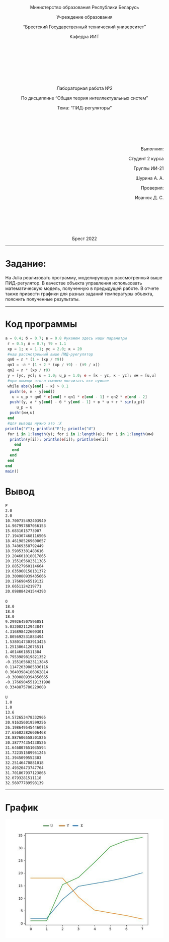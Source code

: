 <p align="center"> Министерство образования Республики Беларусь</p>
<p align="center">Учреждение образования</p>
<p align="center">“Брестский Государственный технический университет”</p>
<p align="center">Кафедра ИИТ</p>
<br><br><br><br><br><br><br>
<p align="center">Лабораторная работа №2</p>
<p align="center">По дисциплине “Общая теория интеллектуальных систем”</p>
<p align="center">Тема: “ПИД-регуляторы”</p>
<br><br><br><br><br>
<p align="right">Выполнил:</p>
<p align="right">Студент 2 курса</p>
<p align="right">Группы ИИ-21</p>
<p align="right">Шурина А. А.</p>
<p align="right">Проверил:</p>
<p align="right">Иванюк Д. С.</p>
<br><br><br><br><br>
<p align="center">Брест 2022</p>


---
# Задание: #
На Julia реализовать программу, моделирующую рассмотренный выше ПИД-регулятор. В качестве объекта управления использовать математическую модель, полученную в предыдущей работе. В отчете также привести графики для разных заданий температуры объекта, пояснить полученные результаты.

---
# Код программы #
```julia
а = 0.4; б = 0.7; в = 0.8 #укажем здесь наши параметры
 г = 0.5; л = 0.7; т9 = 1.1
 хр = 1; х = 1.1; ус = 2.0; к = 20
 #наш рассмотренный выше ПИД-руегулятор
 qn0 = л * (1 + (хр / т9)) 
 qn1 = -л * (1 + 2 * (хр / т9) - (т9 / х))
 qn2 = л * (хр / т9)
 y = [ус, ус]; u = 1.0; u_p = 1.0; e = [к - ус, к - ус]; им = [u,u]
 #при помощи этого сможем посчитать все нужное
 while abs(y[end] - к) > 0.1
  push!(e, к - y[end])
   u = u_p + qn0 * e[end] + qn1 * e[end - 1] + qn2 * e[end - 2]
  push!(y, а * y[end] - б * y[end - 1] + в * u + г * sin(u_p))
     u_p = u
  push!(им,u)
 end
 #для вывода нужно это :Х
println("У"); println("Е"); println("И")
 for i in 1:length(у); for i in 1:length(е); for i in 1:length(им)
  println(y[i]); println(e[i]); println(им[i])
    end 
   end
  end
 end
end
main()
```

# Вывод #
```
P
2.0
2.0
10.700735492403949
14.967997887056153
15.6831015773907
17.194307468116506
18.461985269608657
18.74869358792449
18.59853381488616
19.204601018017865
20.155165682311385
19.88527960114664
19.635960158131372
20.300080939435666
20.17669045519132
19.6651124219771
20.098884241544393
 
O
18.0
18.0
18.0
9.299264507596051
5.032002112943847
4.316898422609301
2.805692531883494
1.5380147303913425
1.251306412075511
1.40146618511384
0.7953989819821352
-0.1551656823113845
0.11472039885336116
0.36403984186862814
-0.3000809394356665
-0.17669045519131998
0.3348875780229008
 
U
1.0
1.0
13.6
14.572653478332905
20.916356019599256
26.198649545446095
27.656023826606468
28.887606558301826
30.387774354230526
31.646807651035594
31.722351589951245
31.3945099552303
32.25146470881018
32.49320473747764
31.701867937123865
32.0793281511118
32.56077789598139
```
---
# График #
![Линейная](images/picture.png)
